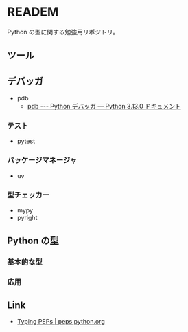 # READEM

Python の型に関する勉強用リポジトリ。

## ツール

## デバッガ

- pdb
    - [pdb --- Python デバッガ — Python 3.13.0 ドキュメント](https://docs.python.org/ja/3/library/pdb.html)

### テスト

- pytest

### パッケージマネージャ

- uv

### 型チェッカー

- mypy
- pyright

## Python の型

### 基本的な型

### 応用

## Link

- [Typing PEPs | peps.python.org](https://peps.python.org/topic/typing/)
